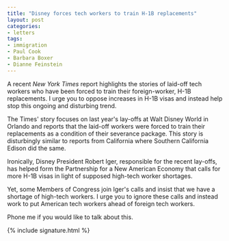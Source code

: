 ```yaml
---
title: "Disney forces tech workers to train H-1B replacements"
layout: post
categories:
- letters
tags:
- immigration
- Paul Cook
- Barbara Boxer
- Dianne Feinstein
---
```


A recent *New York Times* report highlights the stories of laid-off tech workers who have been forced to train their foreign-worker, H-1B replacements. I urge you to oppose increases in H-1B visas and instead help stop this ongoing and disturbing trend.

The Times' story focuses on last year's lay-offs at Walt Disney World in Orlando and reports that the laid-off workers were forced to train their replacements as a condition of their severance package. This story is disturbingly similar to reports from California where Southern California Edison did the same.

Ironically, Disney President Robert Iger, responsible for the recent lay-offs, has helped form the Partnership for a New American Economy that calls for more H-1B visas in light of supposed high-tech worker shortages.

Yet, some Members of Congress join Iger's calls and insist that we have a shortage of high-tech workers. I urge you to ignore these calls and instead work to put American tech workers ahead of foreign tech workers.

Phone me if you would like to talk about this.

{% include signature.html %}
